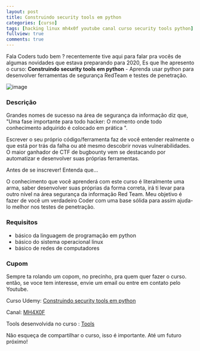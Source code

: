 ```yaml
---
layout: post
title: Construindo security tools em python 
categories: [curso]
tags: [hacking linux mh4x0f youtube canal curso security tools python]
fullview: true
comments: true
---
```

Fala Coders tudo bem ? recentemente tive aqui para falar pra vocês de algumas novidades que estava preparando para 2020, Es que lhe apresento o curso: **Construindo security tools em python** - Aprenda usar python para desenvolver ferramentas de segurança RedTeam e testes de penetração. 

![image](https://encrypted-tbn0.gstatic.com/images?q=tbn%3AANd9GcT71zwY028hhdHZiUqBNm5NXW-WCE1cCQvkgE2KKaFKEa0v73mp)

### Descrição

Grandes nomes de sucesso na área de segurança da informação diz que, "Uma fase importante para todo hacker: O momento onde todo conhecimento adquirido é colocado em prática ".

Escrever o seu próprio código/ferramenta faz de você entender realmente o que está por trás da falha ou até mesmo descobrir novas vulnerabilidades. O maior ganhador de CTF de bugbounty vem se destacando por automatizar  e desenvolver suas próprias ferramentas. 

Antes de se inscrever! Entenda que...

O conhecimento que você aprenderá com este curso é literalmente uma arma, saber desenvolver suas próprias da forma correta, irá ti levar para outro nível na área segurança da informação Red Team. Meu objetivo é fazer de você um verdadeiro Coder com uma base sólida para assim ajuda-lo melhor nos testes de penetração.

### Requisitos
- básico da linguagem de programação em python
- básico do sistema operacional linux
- básico de redes de computadores

### Cupom

Sempre ta rolando um copom, no precinho, pra quem quer fazer o curso. então, se voce tem interesse, envie um email ou entre em contato pelo Youtube.

Curso Udemy: [Construindo security tools em python](https://www.udemy.com/course/construindo-security-tools-em-python/)

Canal: [MH4X0F](https://www.youtube.com/channel/UCDHIWxjdl5z11u9xVDUekDg)

Tools desenvolvida no curso : [Tools](https://github.com/mh4x0f/CursoSecurityToolsPython)

Não esqueça de compartilhar o curso, isso é importante. Até um futuro próximo! 
